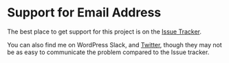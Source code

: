 # Support for Email Address

The best place to get support for this project is on the [Issue Tracker](https://github.com/GaryJones/email-address/issues).

You can also find me on WordPress Slack, and [Twitter](https://twitter.com/GaryJ), though they may not be as easy to communicate the problem compared to the Issue tracker.
